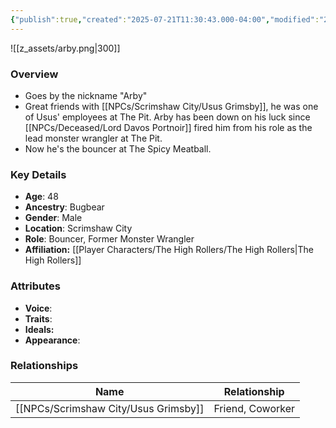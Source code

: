 ```yaml
---
{"publish":true,"created":"2025-07-21T11:30:43.000-04:00","modified":"2025-07-25T12:13:04.000-04:00","published":"2025-07-25T12:13:04.000-04:00","cssclasses":"","Age":"48","Ancestry":"Bugbear","Gender":"Male","Location":["Scrimshaw City"],"Role":["Bouncer, Former Monster Wrangler"],"Affiliation":["[[The High Rollers]]"],"Appearances":["[[-The High Rollers Campaign-]]","[[Adventure Log/Arby's Sauce|Arby's Sauce]]"]}
---
```



![[z_assets/arby.png|300]]

### Overview
- Goes by the nickname "Arby"
- Great friends with [[NPCs/Scrimshaw City/Usus Grimsby]], he was one of Usus' employees at The Pit. Arby has been down on his luck since [[NPCs/Deceased/Lord Davos Portnoir]] fired him from his role as the lead monster wrangler at The Pit. 
- Now he's the bouncer at The Spicy Meatball.

### Key Details
- **Age**: 48
- **Ancestry**: Bugbear
- **Gender**: Male
- **Location**: Scrimshaw City
- **Role**: Bouncer, Former Monster Wrangler
- **Affiliation:** [[Player Characters/The High Rollers/The High Rollers\|The High Rollers]]

### Attributes
- **Voice**: 
- **Traits**: 
- **Ideals:** 
- **Appearance**:

### Relationships

| Name             | Relationship     |
| ---------------- | ---------------- |
| [[NPCs/Scrimshaw City/Usus Grimsby]] | Friend, Coworker |
